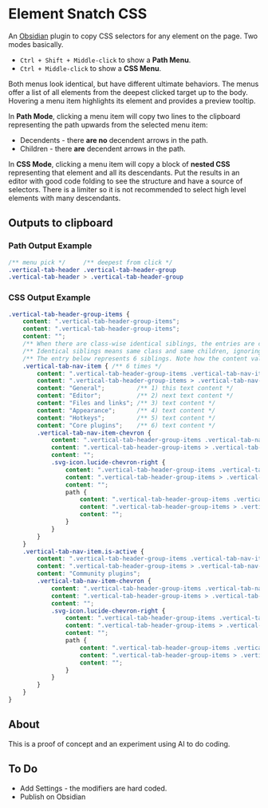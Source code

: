 # Element Snatch CSS

An [Obsidian](https://obsidian.md) plugin to copy CSS selectors for any element on the page. Two modes basically.

-   `Ctrl + Shift + Middle-click` to show a **Path Menu**.
-   `Ctrl + Middle-click` to show a **CSS Menu**.

Both menus look identical, but have different ultimate behaviors.
The menus offer a list of all elements from the deepest clicked target up to the body.
Hovering a menu item highlights its element and provides a preview tooltip.

In **Path Mode**, clicking a menu item will copy two lines to the clipboard representing the path upwards from the selected menu item:

-   Decendents - there **are no** decendent arrows in the path.
-   Children - there **are** decendent arrows in the path.

In **CSS Mode**, clicking a menu item will copy a block of **nested CSS** representing that element and all its descendants. Put the results in an editor with good code folding to see the structure and have a source of selectors. There is a limiter so it is not recommended to select high level elements with many descendants.

## Outputs to clipboard

### Path Output Example

``` css
/** menu pick */     /** deepest from click */
.vertical-tab-header .vertical-tab-header-group
.vertical-tab-header > .vertical-tab-header-group

```

### CSS Output Example

``` css
.vertical-tab-header-group-items {
    content: ".vertical-tab-header-group-items";
    content: ".vertical-tab-header-group-items";
    content: "";
    /** When there are class-wise identical siblings, the entries are compressed. */
    /** Identical siblings means same class and same children, ignoring text content. */
    /** The entry below represents 6 siblings. Note how the content values come from the siblings. */
    .vertical-tab-nav-item { /** 6 times */
        content: ".vertical-tab-header-group-items .vertical-tab-nav-item";
        content: ".vertical-tab-header-group-items > .vertical-tab-nav-item";
        content: "General";         /** 1) this text content */
        content: "Editor";          /** 2) next text content */
        content: "Files and links"; /** 3) text content */
        content: "Appearance";      /** 4) text content */
        content: "Hotkeys";         /** 5) text content */
        content: "Core plugins";    /** 6) text content */
        .vertical-tab-nav-item-chevron {
            content: ".vertical-tab-header-group-items .vertical-tab-nav-item .vertical-tab-nav-item-chevron";
            content: ".vertical-tab-header-group-items > .vertical-tab-nav-item > .vertical-tab-nav-item-chevron";
            content: "";
            .svg-icon.lucide-chevron-right {
                content: ".vertical-tab-header-group-items .vertical-tab-nav-item .vertical-tab-nav-item-chevron .svg-icon.lucide-chevron-right";
                content: ".vertical-tab-header-group-items > .vertical-tab-nav-item > .vertical-tab-nav-item-chevron > .svg-icon.lucide-chevron-right";
                content: "";
                path {
                    content: ".vertical-tab-header-group-items .vertical-tab-nav-item .vertical-tab-nav-item-chevron .svg-icon.lucide-chevron-right path";
                    content: ".vertical-tab-header-group-items > .vertical-tab-nav-item > .vertical-tab-nav-item-chevron > .svg-icon.lucide-chevron-right > path";
                    content: "";
                }
            }
        }
    }
    .vertical-tab-nav-item.is-active {
        content: ".vertical-tab-header-group-items .vertical-tab-nav-item.is-active";
        content: ".vertical-tab-header-group-items > .vertical-tab-nav-item.is-active";
        content: "Community plugins";
        .vertical-tab-nav-item-chevron {
            content: ".vertical-tab-header-group-items .vertical-tab-nav-item.is-active .vertical-tab-nav-item-chevron";
            content: ".vertical-tab-header-group-items > .vertical-tab-nav-item.is-active > .vertical-tab-nav-item-chevron";
            content: "";
            .svg-icon.lucide-chevron-right {
                content: ".vertical-tab-header-group-items .vertical-tab-nav-item.is-active .vertical-tab-nav-item-chevron .svg-icon.lucide-chevron-right";
                content: ".vertical-tab-header-group-items > .vertical-tab-nav-item.is-active > .vertical-tab-nav-item-chevron > .svg-icon.lucide-chevron-right";
                content: "";
                path {
                    content: ".vertical-tab-header-group-items .vertical-tab-nav-item.is-active .vertical-tab-nav-item-chevron .svg-icon.lucide-chevron-right path";
                    content: ".vertical-tab-header-group-items > .vertical-tab-nav-item.is-active > .vertical-tab-nav-item-chevron > .svg-icon.lucide-chevron-right > path";
                    content: "";
                }
            }
        }
    }
}

```

## About

This is a proof of concept and an experiment using AI to do coding.

## To Do

-   Add Settings - the modifiers are hard coded.
-   Publish on Obsidian
